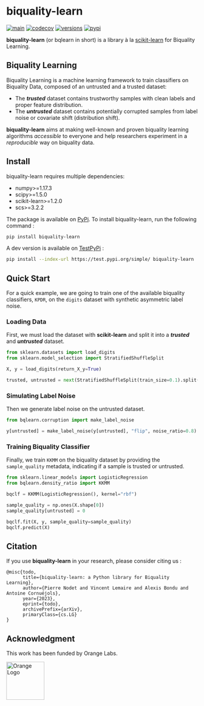 # biquality-learn

[![main](https://github.com/biquality-learn/biquality-learn/actions/workflows/main.yml/badge.svg)](https://github.com/biquality-learn/biquality-learn/actions/workflows/main.yml)
[![codecov](https://codecov.io/gh/biquality-learn/biquality-learn/branch/main/graph/badge.svg)](https://codecov.io/gh/biquality-learn/biquality-learn)
[![versions](https://img.shields.io/badge/python-3.8%20|%203.9%20|%203.10-blue)](https://img.shields.io/badge/python-3.8%20|%203.9%20|%203.10-blue)
[![pypi](https://pypip.in/v/biquality-learn/badge.png)](https://pypi.org/project/biquality-learn/)

**biquality-learn** (or bqlearn in short) is a library à la [scikit-learn](https://github.com/scikit-learn/scikit-learn) for Biquality Learning. 

## Biquality Learning

Biquality Learning is a machine learning framework to train classifiers on Biquality Data, composed of an untrusted and a trusted dataset:

* The ***trusted*** dataset contains trustworthy samples with clean labels and proper feature distribution.
* The ***untrusted*** dataset contains potentially corrupted samples from label noise or covariate shift (distribution shift).

**biquality-learn** aims at making well-known and proven biquality learning algorithms *accessible* to everyone and help researchers experiment in a *reproducible* way on biquality data.

## Install

biquality-learn requires multiple dependencies:

- numpy>=1.17.3
- scipy>=1.5.0
- scikit-learn>=1.2.0
- scs>=3.2.2

The package is available on [PyPi](https://pypi.org). To install biquality-learn, run the following command :

```bash
pip install biquality-learn
```

A dev version is available on [TestPyPi](https://test.pypi.org) :

```bash
pip install --index-url https://test.pypi.org/simple/ biquality-learn
```

## Quick Start

For a quick example, we are going to train one of the available biquality classifiers, ``KPDR``, on the ``digits`` dataset with synthetic asymmetric label noise.

### Loading Data

First, we must load the dataset with **scikit-learn** and split it into a ***trusted*** and ***untrusted*** dataset.

```python
from sklearn.datasets import load_digits
from sklearn.model_selection import StratifiedShuffleSplit

X, y = load_digits(return_X_y=True)

trusted, untrusted = next(StratifiedShuffleSplit(train_size=0.1).split(X, y))
```

### Simulating Label Noise

Then we generate label noise on the untrusted dataset.

```python
from bqlearn.corruption import make_label_noise

y[untrusted] = make_label_noise(y[untrusted], "flip", noise_ratio=0.8)
```

### Training Biquality Classifier

Finally, we train ``KKMM`` on the biquality dataset by providing the ``sample_quality`` metadata, indicating if a sample is trusted or untrusted.

```python
from sklearn.linear_models import LogisticRegression
from bqlearn.density_ratio import KKMM

bqclf = KKMM(LogisticRegression(), kernel="rbf")

sample_quality = np.ones(X.shape[0])
sample_quality[untrusted] = 0

bqclf.fit(X, y, sample_quality=sample_quality)
bqclf.predict(X)
```

## Citation

If you use **biquality-learn** in your research, please consider citing us :

```
@misc{todo,
      title={biquality-learn: a Python library for Biquality Learning}, 
      author={Pierre Nodet and Vincent Lemaire and Alexis Bondu and Antoine Cornuéjols},
      year={2023},
      eprint={todo},
      archivePrefix={arXiv},
      primaryClass={cs.LG}
}
```

## Acknowledgment

This work has been funded by Orange Labs.

[<img src="https://c.woopic.com/logo-orange.png" alt="Orange Logo" width="100"/>](https://orange.com)